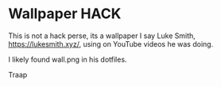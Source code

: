 # Wallpaper HACK

This is not a hack perse, its a wallpaper I say Luke Smith,
https://lukesmith.xyz/, using on YouTube videos he was doing.

I likely found wall.png in his dotfiles.

Traap
